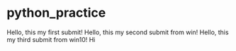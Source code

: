 # python_practice
Hello, this my first submit!
Hello, this my second submit from win!
Hello, this my third submit from win10!
Hi